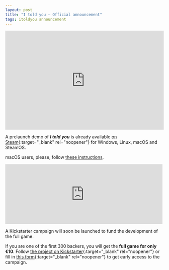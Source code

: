 ```yaml
---
layout: post
title: "I told you — Official announcement"
tags: itoldyou announcement
---
```


<p><iframe title="Trailer" width="100%" height="315" src="https://www.youtube.com/embed/HLj1ZHla-h0" frameborder="0" allow="accelerometer; autoplay; encrypted-media; gyroscope; picture-in-picture" allowfullscreen></iframe></p>

A prelaunch demo of ***I told you*** is already available [on Steam](https://store.steampowered.com/app/1388890/I_told_you/){:target="_blank" rel="noopener"} for Windows, Linux, macOS and SteamOS.

macOS users, please, follow [these instructions](i-told-you/macOS/instructions.html).

<p class="center"><iframe src="https://store.steampowered.com/widget/1391290/?t=A%20tactical%20action%20adventure%20in%20which%20you%20will%20have%20to%20use%20stealth%20and%20the%20few%20resources%20at%20your%20hand%20to%20face%20the%20forces%20of%20a%20regime%20that%20took%20away%20the%20only%20thing%20you%20had%20left." frameborder="0" width="500" height="190"></iframe></p>

A Kickstarter campaign will soon be launched to fund the development of the full game.

If you are one of the first 300 backers, you will get the **full game for only €10**. Follow [the project on Kickstarter](https://www.kickstarter.com/projects/juanlao/i-told-you-a-new-tactical-action-adventure){:target="_blank" rel="noopener"} or fill in [this form](https://forms.gle/zbjGttcM9AU4ZFbH8){:target="_blank" rel="noopener"} to get early access to the campaign.
